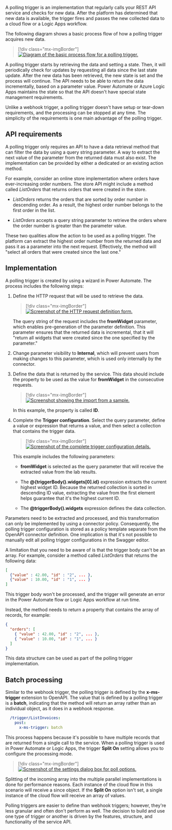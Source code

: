 A polling trigger is an implementation that regularly calls your REST API service and checks for new data. After the platform has determined that new data is available, the trigger fires and passes the new collected data to a cloud flow or a Logic Apps workflow.

The following diagram shows a basic process flow of how a polling trigger acquires new data.

> [!div class="mx-imgBorder"]
> [![Diagram of the basic process flow for a polling trigger.](../media/polling-trigger-flow.png)](../media/polling-trigger-flow.png#lightbox)

A polling trigger starts by retrieving the data and setting a state. Then, it will periodically check for updates by requesting all data since the last state update. After the new data has been retrieved, the new state is set and the process will continue. The API needs to be able to return the data incrementally, based on a parameter value. Power Automate or Azure Logic Apps maintains the state so that the API doesn't have special state management requirements.

Unlike a webhook trigger, a polling trigger doesn't have setup or tear-down requirements, and the processing can be stopped at any time. The simplicity of the requirements is one main advantage of the polling trigger.

## API requirements

A polling trigger only requires an API to have a data retrieval method that can filter the data by using a query string parameter. A way to extract the next value of the parameter from the returned data must also exist. The implementation can be provided by either a dedicated or an existing action method.

For example, consider an online store implementation where orders have ever-increasing order numbers. The store API might include a method called *ListOrders* that returns orders that were created in the store.

-  *ListOrders* returns the orders that are sorted by order number in descending order. As a result, the highest order number belongs to the first order in the list.

-  *ListOrders* accepts a query string parameter to retrieve the orders where the order number is greater than the parameter value.

These two qualities allow the action to be used as a polling trigger. The platform can extract the highest order number from the returned data and pass it as a parameter into the next request. Effectively, the method will "select all orders that were created since the last one."

## Implementation

A polling trigger is created by using a wizard in Power Automate. The process includes the following steps:

1.  Define the HTTP request that will be used to retrieve the data.

	> [!div class="mx-imgBorder"]
	> [![Screenshot of the HTTP request definition form.](../media/request-details.png)](../media/request-details.png#lightbox)

    The query string of the request includes the **fromWidget** parameter, which enables pre-generation of the parameter definition. This parameter ensures that the returned data is incremental, that it will "return all widgets that were created since the one specified by the parameter."

1.  Change parameter visibility to **Internal**, which will prevent users from making changes to this parameter, which is used only internally by the connector.

1.  Define the data that is returned by the service. This data should include the property to be used as the value for **fromWidget** in the consecutive requests. 

	> [!div class="mx-imgBorder"]
	> [![Screenshot showing the import from a sample.](../media/data-value.png)](../media/data-value.png#lightbox)

    In this example, the property is called **ID**.

1.  Complete the **Trigger configuration**. Select the query parameter, define a value or expression that returns a value, and then select a collection that contains the trigger data.

	> [!div class="mx-imgBorder"]
	> [![Screenshot of the complete trigger configuration details.](../media/trigger-confirmation-complete.png)](../media/trigger-confirmation-complete.png#lightbox)

    This example includes the following parameters:

    -   **fromWidget** is selected as the query parameter that will receive the extracted value from the lab results.

    -   The **@{triggerBody().widgets[0].id}** expression extracts the current highest widget ID. Because the returned collection is sorted in descending ID value, extracting the value from the first element helps guarantee that it's the highest current ID.

    -   The **@triggerBody().widgets** expression defines the data collection.

Parameters need to be extracted and processed, and this transformation can only be implemented by using a connector policy. Consequently, the polling trigger configuration is stored as a policy template separate from the OpenAPI connector definition. One implication is that it's not possible to manually edit all polling trigger configurations in the Swagger editor.

A limitation that you need to be aware of is that the trigger body can't be an array. For example, consider a method called *ListOrders* that returns the following data:

```json
[
  {"value" : 42.00, "id" : "2", ... },
  {"value" : 10.00, "id" : "1", ... }
]
```

This trigger body won't be processed, and the trigger will generate an error in the Power Automate flow or Logic Apps workflow at run time.

Instead, the method needs to return a property that contains the array of records, for example:

```json
{
  "orders": [
    { "value" : 42.00, "id" : "2", ... },
    { "value" : 10.00, "id" : "1", ... }
  ]
}  
```

This data structure can be used as part of the polling trigger implementation.

## Batch processing

Similar to the webhook trigger, the polling trigger is defined by the **x-ms-trigger** extension to OpenAPI. The value that is defined by a polling trigger is a **batch**, indicating that the method will return an array rather than an individual object, as it does in a webhook response.

```yaml
  /trigger/ListInvoices:
    post:
      x-ms-trigger: batch
```
This process happens because it's possible to have multiple records that are returned from a single call to the service. When a polling trigger is used in Power Automate or Logic Apps, the trigger **Split On** setting allows you to configure the processing mode.

> [!div class="mx-imgBorder"]
> [![Screenshot of the settings dialog box for poll options.](../media/settings-invoice-created.png)](../media/settings-invoice-created.png#lightbox)

Splitting of the incoming array into the multiple parallel implementations is done for performance reasons. Each instance of the cloud flow in this scenario will receive a since object. If the **Split On** option isn't set, a single instance of the cloud flow will receive an array of values.

Polling triggers are easier to define than webhook triggers; however, they're less granular and often don't perform as well. The decision to build and use one type of trigger or another is driven by the features, structure, and functionality of the service API.
